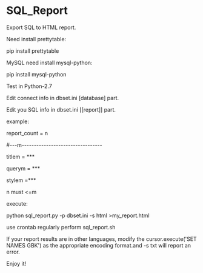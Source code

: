 # SQL_Report
Export SQL to HTML report.  

Need install prettytable:

pip install prettytable

MySQL need install mysql-python:

pip install mysql-python

Test in Python-2.7

Edit  connect info in dbset.ini [database] part.

Edit you SQL  info in dbset.ini [[report]] part.

example:

report_count = n

#---m---------------------------------

titlem = ***

querym = ***

stylem =***

n must <=m

execute:

python sql_report.py -p dbset.ini -s html >my_report.html

use crontab regularly perform sql_report.sh

If your report results are in other languages, modify the cursor.execute('SET NAMES GBK') as the appropriate encoding format.and -s txt will report an error.

Enjoy it! 
